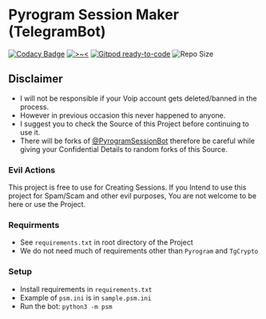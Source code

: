 # Pyrogram Session Maker (TelegramBot)

[![Codacy Badge](https://app.codacy.com/project/badge/Grade/01a4ef83e3a64a92b24d855aaed05c3a)](https://www.codacy.com/gh/pokurt/Pyrogram-SessionMaker-Bot/dashboard?utm_source=github.com&amp;utm_medium=referral&amp;utm_content=pokurt/Pyrogram-SessionMaker-Bot&amp;utm_campaign=Badge_Grade) [![>~<](https://img.shields.io/badge/%3E~%3C-nyaaa~-purple)](https://naipofo.com) [![Gitpod ready-to-code](https://img.shields.io/badge/Gitpod-ready--to--code-blue?logo=gitpod)](https://gitpod.io/#https://github.com/pokurt/Pyrogram-SessionMaker-Bot) ![Repo Size](https://img.shields.io/github/repo-size/pokurt/Pyrogram-SessionMaker-Bot)

## Disclaimer
-  I will not be responsible if your Voip account gets deleted/banned in the process.
-  However in previous occasion this never happened to anyone.
-  I suggest you to check the Source of this Project before continuing to use it.
-  There will be forks of [@PyrogramSessionBot](https://t.me/PyrogramSessionBot) therefore be careful while giving your Confidential Details to random forks of this Source.

### Evil Actions
This project is free to use for Creating Sessions. If you Intend to use this project for Spam/Scam and other evil purposes,
You are not welcome to be here or use the Project.

### Requirments
-  See `requirements.txt` in root directory of the Project
-  We do not need much of requirements other than `Pyrogram` and `TgCrypto`

### Setup
-  Install requirements in `requirements.txt`
-  Example of `psm.ini` is in `sample.psm.ini`
-  Run the bot: `python3 -m psm`
